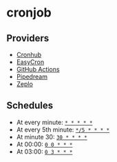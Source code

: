 # cronjob

## Providers

- [Cronhub](https://cronhub.io/)
- [EasyCron](https://easycron.com)
- [GitHub Actions](https://github.com/features/actions)
- [Pipedream](https://pipedream.com)
- [Zeplo](https://zeplo.io/)

## Schedules

- At every minute: [`* * * * *`](https://crontab.guru/every-1-minute)
- At every 5th minute: [`*/5 * * * *`](https://crontab.guru/#*/5_*_*_*_*)
- At minute 30: [`30 * * * *`](https://crontab.guru/#30_*_*_*_*)
- At 00:00: [`0 0 * * *`](https://crontab.guru/#0_0_*_*_*)
- At 03:00: [`0 3 * * *`](https://crontab.guru/#0_3_*_*_*)
